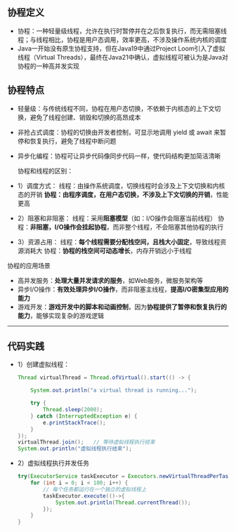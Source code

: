 ## 协程定义

- 协程：一种轻量级线程，允许在执行时暂停并在之后恢复执行，而无需阻塞线程；与线程相比，协程是用户态调用，效率更高，不涉及操作系统内核的调度
- Java一开始没有原生协程支持，但在Java19中通过Project Loom引入了虚拟线程（Virtual Threads），最终在Java21中确认，虚拟线程可被认为是Java对协程的一种高并发实现

## 协程特点

- 轻量级：与传统线程不同，协程在用户态切换，不依赖于内核态的上下文切换，避免了线程创建、销毁和切换的高昂成本

- 非抢占式调度：协程的切换由开发者控制，可显示地调用 yield 或 await 来暂停和恢复执行，避免了线程中断问题

- 异步化编程：协程可让异步代码像同步代码一样，使代码结构更加简洁清晰

  

  协程和线程的区别：

- 1）调度方式：
  线程：由操作系统调度，切换线程时会涉及上下文切换和内核态的开销
  **协程：由程序调度，在用户态切换，不涉及上下文切换的开销**，性能更高

- 2）阻塞和非阻塞：
  线程：采用**阻塞模型**（如：I/O操作会阻塞当前线程）
  协程：**非阻塞，I/O操作会挂起协程**，而非整个线程，不会阻塞其他协程的执行

- 3）资源占用：
  线程：**每个线程需要分配栈空间，且栈大小固定**，导致线程资源消耗大
  协程：**协程的栈空间可动态增长**，内存开销远小于线程

协程的应用场景
- 高并发服务：**处理大量并发请求的服务**，如Web服务，微服务架构等
- 异步I/O操作：**有效处理异步I/O操作**，而非阻塞主线程，**提高I/O密集型应用的能力**
- 游戏开发：**游戏开发中的脚本和动画控制**，因为**协程提供了暂停和恢复执行的能力**，能够实现复杂的游戏逻辑

---
## 代码实践

- 1）创建虚拟线程：
  
  ```java
  Thread virtualThread = Thread.ofVirtual().start(() -> {
  
      System.out.println("a virtual thread is running...");
  
      try {
          Thread.sleep(2000);
      } catch (InterruptedException e) {
          e.printStackTrace();
      }
  });
  virtualThread.join();   // 等待虚拟线程执行结束
  System.out.println("虚拟线程执行结束");
  ```
- 2）虚拟线程执行并发任务
  
  ```java
  try(ExecutorService taskExecutor = Executors.newVirtualThreadPerTaskExecutor()){
      for (int i = 0; i < 100; i++) {
          // 每个任务都运行在一个独立的虚拟线程上
          taskExecutor.execute(()->{
              System.out.println(Thread.currentThread());
          });
      }
  }
  ```